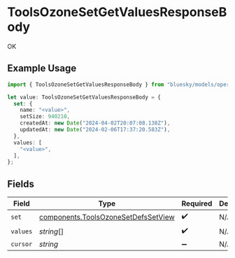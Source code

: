 # ToolsOzoneSetGetValuesResponseBody

OK

## Example Usage

```typescript
import { ToolsOzoneSetGetValuesResponseBody } from "bluesky/models/operations";

let value: ToolsOzoneSetGetValuesResponseBody = {
  set: {
    name: "<value>",
    setSize: 940210,
    createdAt: new Date("2024-04-02T20:07:08.138Z"),
    updatedAt: new Date("2024-02-06T17:37:20.583Z"),
  },
  values: [
    "<value>",
  ],
};
```

## Fields

| Field                                                                                      | Type                                                                                       | Required                                                                                   | Description                                                                                |
| ------------------------------------------------------------------------------------------ | ------------------------------------------------------------------------------------------ | ------------------------------------------------------------------------------------------ | ------------------------------------------------------------------------------------------ |
| `set`                                                                                      | [components.ToolsOzoneSetDefsSetView](../../models/components/toolsozonesetdefssetview.md) | :heavy_check_mark:                                                                         | N/A                                                                                        |
| `values`                                                                                   | *string*[]                                                                                 | :heavy_check_mark:                                                                         | N/A                                                                                        |
| `cursor`                                                                                   | *string*                                                                                   | :heavy_minus_sign:                                                                         | N/A                                                                                        |